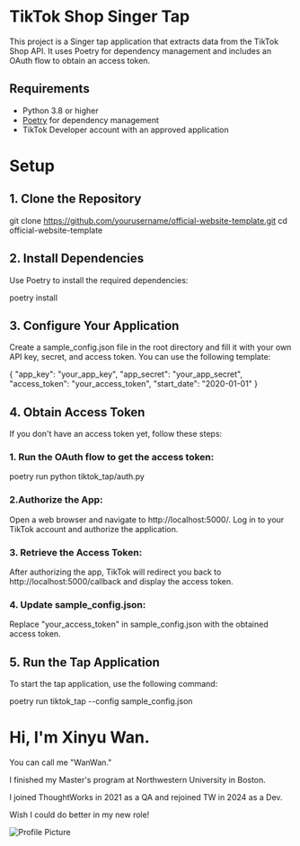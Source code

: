 # TikTok Shop Singer Tap

This project is a Singer tap application that extracts data from the TikTok Shop API. It uses Poetry for dependency management and includes an OAuth flow to obtain an access token.

## Requirements

- Python 3.8 or higher
- [Poetry](https://python-poetry.org/) for dependency management
- TikTok Developer account with an approved application

# Setup

## 1. Clone the Repository

git clone https://github.com/yourusername/official-website-template.git
cd official-website-template

## 2. Install Dependencies
Use Poetry to install the required dependencies:

poetry install

## 3. Configure Your Application
Create a sample_config.json file in the root directory and fill it with your own API key, secret, and access token. You can use the following template:

{
  "app_key": "your_app_key",
  "app_secret": "your_app_secret",
  "access_token": "your_access_token",
  "start_date": "2020-01-01"
}

## 4. Obtain Access Token
If you don't have an access token yet, follow these steps:

### 1. Run the OAuth flow to get the access token:

poetry run python tiktok_tap/auth.py

### 2.Authorize the App:

Open a web browser and navigate to http://localhost:5000/.
Log in to your TikTok account and authorize the application.

### 3. Retrieve the Access Token:

After authorizing the app, TikTok will redirect you back to http://localhost:5000/callback and display the access token.

### 4. Update sample_config.json:

Replace "your_access_token" in sample_config.json with the obtained access token.

## 5. Run the Tap Application
To start the tap application, use the following command:

poetry run tiktok_tap --config sample_config.json


# Hi, I'm Xinyu Wan.

You can call me "WanWan."

I finished my Master's program at Northwestern University in Boston.

I joined ThoughtWorks in 2021 as a QA and rejoined TW in 2024 as a Dev.

Wish I could do better in my new role!

![Profile Picture](url-to-your-photo)
